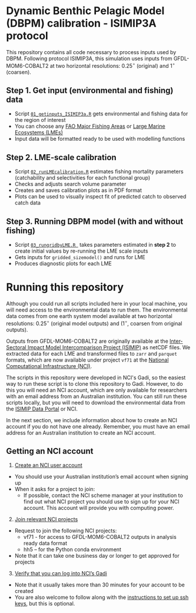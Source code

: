 # Dynamic Benthic Pelagic Model (DBPM) calibration - ISIMIP3A protocol
This repository contains all code necessary to process inputs used by DBPM. Following protocol ISIMIP3A, this simulation uses inputs from GFDL-MOM6-COBALT2 at two horizontal resolutions: $0.25^{\circ}$ (original) and $1^{\circ}$ (coarsen).  
  
## Step 1. Get input (environmental and fishing) data 
- Script [`01_getinputs_ISIMIP3a.R`](https://github.com/Benthic-Pelagic-Size-Spectrum-Model/lme_scale_calibration_ISMIP3a/blob/main/01_getinputs_ISIMIP3a.R) gets environmental and fishing data for the region of interest  
- You can choose any [FAO Major Fishing Areas](https://www.fao.org/fishery/en/area/search) or [Large Marine Ecosystems (LMEs)](https://worldoceanreview.com/en/wor-5/improving-coastal-protection/the-art-of-coastal-management/large-marine-ecosystems/)  
- Input data will be formatted ready to be used with modelling functions  
  
## Step 2. LME-scale calibration  
- Script [`02_runLMEcalibration.R`](https://github.com/Benthic-Pelagic-Size-Spectrum-Model/lme_scale_calibration_ISMIP3a/blob/main/02_runLMEcalibration.R) estimates fishing mortality parameters (catchability and selectivities for each functional group)    
- Checks and adjusts search volume parameter  
- Creates and saves calibration plots as in PDF format  
- Plots can be used to visually inspect fit of predicted catch to observed catch data  
  
## Step 3. Running DBPM model (with and without fishing)
- Script [`03_rungridbyLME.R
`](https://github.com/Benthic-Pelagic-Size-Spectrum-Model/lme_scale_calibration_ISMIP3a/blob/main/03_rungridbyLME.R) takes parameters estimated in **step 2** to create initial values by re-running the LME scale inputs  
- Gets inputs for `gridded_sizemodel()` and runs for LME  
- Produces diagnostic plots for each LME  

# Running this repository
Although you could run all scripts included here in your local machine, you will need access to the environmental data to run them. The environmental data comes from one earth system model available at two horizontal resolutions: $0.25^{\circ}$ (original model outputs) and ($1^{\circ}$, coarsen from original outputs).  

Outputs from GFDL-MOM6-COBALT2 are originally available at the [Inter-Sectoral Impact Model Intercomparison Project (ISIMIP)](https://www.isimip.org/) as netCDF files. We extracted data for each LME and transformed files to `zarr` and `parquet` formats, which are now available under project `vf71` at the [National Computational Infrastructure (NCI)](https://nci.org.au/). 
  
The scripts in this repository were developed in NCI's Gadi, so the easiest way to run these script is to clone this repository to Gadi. However, to do this you will need an NCI account, which are only available for researchers with an email address from an Australian institution. You can still run these scripts locally, but you will need to download the environmental data from the [ISIMIP Data Portal](https://data.isimip.org/search/tree/ISIMIP3a/InputData/climate/ocean/gfdl-mom6-cobalt2/) or NCI.    
  
In the next section, we include information about how to create an NCI account if you do not have one already. Remember, you must have an email address for an Australian institution to create an NCI account.  
  
## Getting an NCI account
1. [Create an NCI user account](https://access-hive.org.au/getting_started/first_steps/#create-an-nci-user-account)  
  * You should use your Australian institution’s email account when signing up  
  * When it asks for a project to join:  
    * If possible, contact the NCI scheme manager at your institution to find out what NCI project you should use to sign up for your NCI account. This account will provide you with computing power.    
2. [Join relevant NCI projects](https://access-hive.org.au/getting_started/first_steps/#join-relevant-nci-projects)
  * Request to join the following NCI projects:  
    * vf71 - for access to GFDL-MOM6-COBALT2 outputs in analysis ready data format 
    * hh5 – for the Python conda environment   
  * Note that it can take one business day or longer to get approved for projects  
3. [Verify that you can log into NCI’s Gadi](https://access-hive.org.au/getting_started/first_steps/#login-to-gadi)  
  * Note that it usually takes more than 30 minutes for your account to be created  
  * You are also welcome to follow along with the [instructions to set up ssh keys](https://access-hive.org.au/getting_started/first_steps/#automatic-login), but this is optional.  


